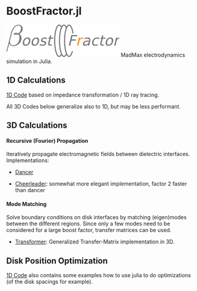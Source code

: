 # BoostFractor.jl

<img src="docs/src/img/boost_fractor_logo.png" alt="BoostFractor" width=300> <!--BoostFractor.jl-->
MadMax electrodynamics simulation in Julia.


## 1D Calculations
[1D Code](1d_model.md) based on impedance transformation / 1D ray tracing.

All 3D Codes below generalize also to 1D, but may be less performant.

## 3D Calculations
#### Recursive (Fourier) Propagation
Iteratively propagate electromagnetic fields between dielectric interfaces.
Implementations:
 * [Dancer](3d_algorithms.md#dancer_and_cheerleader)
 <!-- --->
 * [Cheerleader](3d_algorithms.md#dancer_and_cheerleader): somewhat more elegant implementation, factor 2 faster than dancer


#### Mode Matching
Solve boundary conditions on disk interfaces by matching (eigen)modes between the different regions. Since only a few modes need to be considered for a large boost factor, transfer matrices can be used.
 * [Transformer](3d_algorithms.md#transformer): Generalized Transfer-Matrix implementation in 3D.

## Disk Position Optimization
[1D Code](1d_model.md) also contains some examples how to use julia to do optimizations (of the disk spacings for example).
